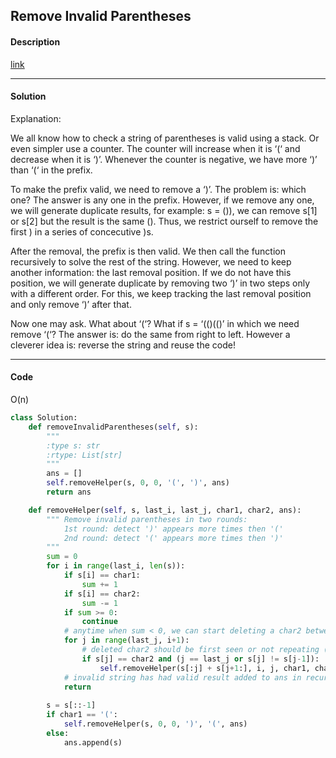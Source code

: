 ## Remove Invalid Parentheses

#### Description

[link](https://leetcode.com/problems/remove-invalid-parentheses/)

---

#### Solution

Explanation:

We all know how to check a string of parentheses is valid using a stack. Or even simpler use a counter.
The counter will increase when it is ‘(‘ and decrease when it is ‘)’. Whenever the counter is negative, we have more ‘)’ than ‘(‘ in the prefix.

To make the prefix valid, we need to remove a ‘)’. The problem is: which one? The answer is any one in the prefix. However, if we remove any one, we will generate duplicate results, for example: s = ()), we can remove s[1] or s[2] but the result is the same (). Thus, we restrict ourself to remove the first ) in a series of concecutive )s.

After the removal, the prefix is then valid. We then call the function recursively to solve the rest of the string. However, we need to keep another information: the last removal position. If we do not have this position, we will generate duplicate by removing two ‘)’ in two steps only with a different order.
For this, we keep tracking the last removal position and only remove ‘)’ after that.

Now one may ask. What about ‘(‘? What if s = ‘(()(()’ in which we need remove ‘(‘?
The answer is: do the same from right to left.
However a cleverer idea is: reverse the string and reuse the code!

---

#### Code

O(n)

```python
class Solution:
    def removeInvalidParentheses(self, s):
        """
        :type s: str
        :rtype: List[str]
        """
        ans = []
        self.removeHelper(s, 0, 0, '(', ')', ans)
        return ans

    def removeHelper(self, s, last_i, last_j, char1, char2, ans):
        """ Remove invalid parentheses in two rounds:
            1st round: detect ')' appears more times then '('
            2nd round: detect '(' appears more times then ')'
        """
        sum = 0
        for i in range(last_i, len(s)):
            if s[i] == char1: 
                sum += 1
            if s[i] == char2:
                sum -= 1
            if sum >= 0: 
                continue
            # anytime when sum < 0, we can start deleting a char2 between [last_j, i]
            for j in range(last_j, i+1):
                # deleted char2 should be first seen or not repeating (to avoid duplication)
                if s[j] == char2 and (j == last_j or s[j] != s[j-1]):
                    self.removeHelper(s[:j] + s[j+1:], i, j, char1, char2, ans)
            # invalid string has had valid result added to ans in recursion. so stop here.
            return
        
        s = s[::-1]
        if char1 == '(':
            self.removeHelper(s, 0, 0, ')', '(', ans)
        else:
            ans.append(s)
```
